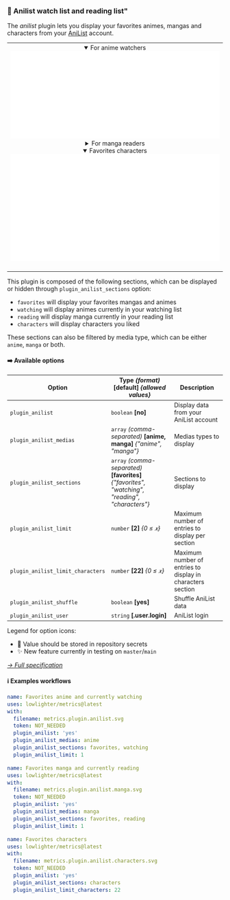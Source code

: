 ### 🌸 Anilist watch list and reading list"

The *anilist* plugin lets you display your favorites animes, mangas and characters from your [AniList](https://anilist.co) account.

<table>
  <td align="center">
    <details open><summary>For anime watchers</summary>
      <img src="https://github.com/lowlighter/lowlighter/blob/master/metrics.plugin.anilist.svg">
    </details>
    <details><summary>For manga readers</summary>
      <img src="https://github.com/lowlighter/lowlighter/blob/master/metrics.plugin.anilist.manga.svg">
    </details>
    <details open><summary>Favorites characters</summary>
      <img src="https://github.com/lowlighter/lowlighter/blob/master/metrics.plugin.anilist.characters.svg">
    </details>
    <img width="900" height="1" alt="">
  </td>
</table>

This plugin is composed of the following sections, which can be displayed or hidden through `plugin_anilist_sections` option:
- `favorites` will display your favorites mangas and animes
- `watching` will display animes currently in your watching list
- `reading` will display manga currently in your reading list
- `characters` will display characters you liked

These sections can also be filtered by media type, which can be either `anime`, `manga` or both.

#### ➡️ Available options

<!--options-->
| Option | Type *(format)* **[default]** *{allowed values}* | Description |
| ------ | -------------------------------- | ----------- |
| `plugin_anilist` | `boolean` **[no]** | Display data from your AniList account |
| `plugin_anilist_medias` | `array` *(comma-separated)* **[anime, manga]** *{"anime", "manga"}* | Medias types to display |
| `plugin_anilist_sections` | `array` *(comma-separated)* **[favorites]** *{"favorites", "watching", "reading", "characters"}* | Sections to display |
| `plugin_anilist_limit` | `number` **[2]** *{0 ≤ 𝑥}* | Maximum number of entries to display per section |
| `plugin_anilist_limit_characters` | `number` **[22]** *{0 ≤ 𝑥}* | Maximum number of entries to display in characters section |
| `plugin_anilist_shuffle` | `boolean` **[yes]** | Shuffle AniList data |
| `plugin_anilist_user` | `string` **[.user.login]** | AniList login |


Legend for option icons:
* 🔐 Value should be stored in repository secrets
* ✨ New feature currently in testing on `master`/`main`
<!--/options-->

*[→ Full specification](metadata.yml)*

#### ℹ️ Examples workflows

<!--examples-->
```yaml
name: Favorites anime and currently watching
uses: lowlighter/metrics@latest
with:
  filename: metrics.plugin.anilist.svg
  token: NOT_NEEDED
  plugin_anilist: 'yes'
  plugin_anilist_medias: anime
  plugin_anilist_sections: favorites, watching
  plugin_anilist_limit: 1

```
```yaml
name: Favorites manga and currently reading
uses: lowlighter/metrics@latest
with:
  filename: metrics.plugin.anilist.manga.svg
  token: NOT_NEEDED
  plugin_anilist: 'yes'
  plugin_anilist_medias: manga
  plugin_anilist_sections: favorites, reading
  plugin_anilist_limit: 1

```
```yaml
name: Favorites characters
uses: lowlighter/metrics@latest
with:
  filename: metrics.plugin.anilist.characters.svg
  token: NOT_NEEDED
  plugin_anilist: 'yes'
  plugin_anilist_sections: characters
  plugin_anilist_limit_characters: 22

```
<!--/examples-->